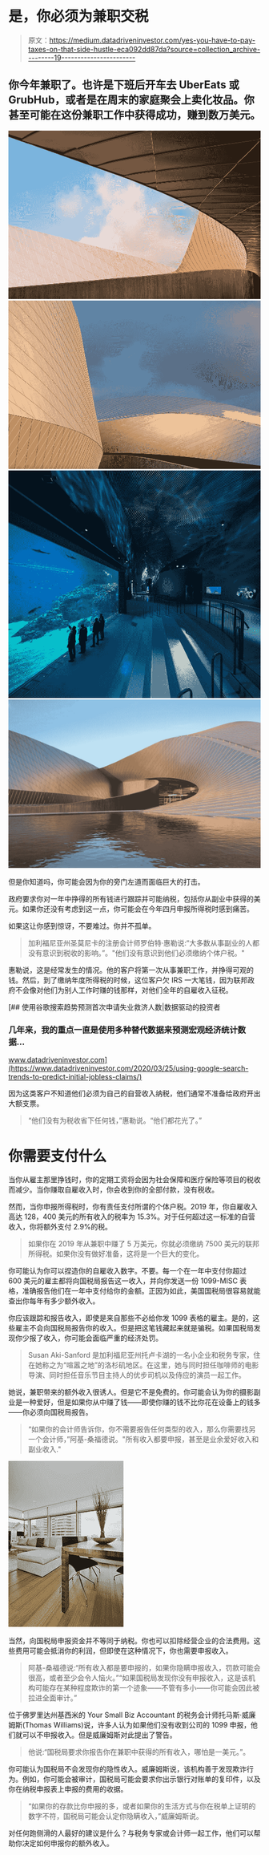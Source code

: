 # 是，你必须为兼职交税

> 原文：<https://medium.datadriveninvestor.com/yes-you-have-to-pay-taxes-on-that-side-hustle-eca092dd87da?source=collection_archive---------19----------------------->

## 你今年兼职了。也许是下班后开车去 UberEats 或 GrubHub，或者是在周末的家庭聚会上卖化妆品。你甚至可能在这份兼职工作中获得成功，赚到数万美元。

![](img/d606bdd0fcfbf9f64cb318912c73c290.png)![](img/5f3e230e7ac8c66fe60aec6019f327e6.png)![](img/26ec1c9c0ed1c24f074dbd27663d2327.png)![](img/fb2a851a937d86358ab6ce97b898c14a.png)

但是你知道吗，你可能会因为你的旁门左道而面临巨大的打击。

政府要求你对一年中挣得的所有钱进行跟踪并可能纳税，包括你从副业中获得的美元。如果你还没有考虑到这一点，你可能会在今年四月申报所得税时感到痛苦。

如果这让你感到惊讶，不要难过。你并不孤单。

> 加利福尼亚州圣莫尼卡的注册会计师罗伯特·惠勒说:“大多数从事副业的人都没有意识到税收的影响。”。"他们没有意识到他们必须缴纳个体户税。"

惠勒说，这是经常发生的情况。他的客户将第一次从事兼职工作，并挣得可观的钱。然后，到了缴纳年度所得税的时候，这位客户欠 IRS 一大笔钱，因为联邦政府不会像对他们为别人工作时赚的钱那样，对他们全年的自雇收入征税。

[](https://www.datadriveninvestor.com/2020/03/25/using-google-search-trends-to-predict-initial-jobless-claims/) [## 使用谷歌搜索趋势预测首次申请失业救济人数|数据驱动的投资者

### 几年来，我的重点一直是使用多种替代数据来预测宏观经济统计数据…

www.datadriveninvestor.com](https://www.datadriveninvestor.com/2020/03/25/using-google-search-trends-to-predict-initial-jobless-claims/) 

因为这类客户不知道他们必须为自己的自营收入纳税，他们通常不准备给政府开出大额支票。

> “他们没有为税收省下任何钱，”惠勒说。“他们都花光了。”

# 你需要支付什么

当你从雇主那里挣钱时，你的定期工资将会因为社会保障和医疗保险等项目的税收而减少。当你赚取自雇收入时，你会收到你的全部付款，没有税收。

然而，当你申报所得税时，你有责任支付所谓的个体户税。2019 年，你自雇收入高达 128，400 美元的所有收入的税率为 15.3%。对于任何超过这一标准的自营收入，你将额外支付 2.9%的税。

> 如果你在 2019 年从兼职中赚了 5 万美元，你就必须缴纳 7500 美元的联邦所得税。如果你没有做好准备，这将是一个巨大的变化。

你可能认为你可以捏造你的自雇收入数字。不要。每一个在一年中支付你超过 600 美元的雇主都将向国税局报告这一收入，并向你发送一份 1099-MISC 表格，准确报告他们在一年中支付给你的金额。正因为如此，美国国税局很容易就能查出你每年有多少额外收入。

你应该跟踪和报告收入，即使是来自那些不必给你发 1099 表格的雇主。是的，这些雇主不会向国税局报告你的收入。但是把这笔钱藏起来就是骗税。如果国税局发现你少报了收入，你可能会面临严重的经济处罚。

> Susan Aki-Sanford 是加利福尼亚州托卢卡湖的一名小企业和税务专家，住在她称之为“喧嚣之地”的洛杉矶地区。在这里，她与同时担任咖啡师的电影导演、同时担任音乐节目主持人的优步司机以及侍应的演员一起工作。

她说，兼职带来的额外收入很诱人。但是它不是免费的。你可能会认为你的摄影副业是一种爱好，但是如果你从中赚了钱——即使你赚的钱不比你花在设备上的钱多——你必须向国税局报告。

> “如果你的会计师告诉你，你不需要报告任何类型的收入，那么你需要找另一个会计师，”阿基-桑福德说。"所有收入都要申报，甚至是业余爱好收入和副业收入."

![](img/f565c4066ba5467edb4ab71e9040e091.png)

当然，向国税局申报资金并不等同于纳税。你也可以扣除经营企业的合法费用。这些费用可能会抵消你的利润，但即使在这种情况下，你也需要申报收入。

> 阿基-桑福德说:“所有收入都是要申报的，如果你隐瞒申报收入，罚款可能会很高，或者至少会令人恼火。”“如果国税局发现你没有申报收入，这是该机构可能存在某种程度欺诈的第一个迹象——不管有多小——你可能会因此被拉进全面审计。”

位于佛罗里达州基西米的 Your Small Biz Accountant 的税务会计师托马斯·威廉姆斯(Thomas Williams)说，许多人认为如果他们没有收到公司的 1099 申报，他们就可以不申报收入。但是威廉姆斯对此提出了警告。

> 他说:“国税局要求你报告你在兼职中获得的所有收入，哪怕是一美元。”。

你可能认为国税局不会发现你的隐性收入。威廉姆斯说，该机构善于发现欺诈行为。例如，你可能会被审计，国税局可能会要求你出示银行对账单的复印件，以及你在纳税申报表上申报的费用的收据。

> “如果你的存款比你申报的多，或者如果你的生活方式与你在税单上证明的数字不符，国税局可能会认定你隐瞒收入，”威廉姆斯说。

对任何跑侧滑的人最好的建议是什么？与税务专家或会计师一起工作，他们可以帮助你决定如何申报你的额外收入。